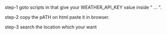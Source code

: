 step-1
goto scripts in that give your WEATHER_API_KEY value inside " ... ".

step-2
copy the pATH on html paste it in browser.

step-3
search the location which your want
